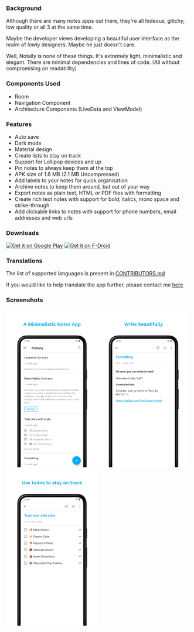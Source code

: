 ### Background
Although there are many notes apps out there, they're all hideous, glitchy, low quality or all 3 at the same time.

Maybe the developer views developing a beautiful user interface as the realm of _lowly_ designers. Maybe he just doesn't care.

Well, Notally is none of these things. It's extremely light, minimalistic and elegant. There are minimal dependencies and lines of code. (All without compromising on readability)

### Components Used
* Room
* Navigation Component
* Architecture Components (LiveData and ViewModel)

### Features
* Auto save
* Dark mode
* Material design
* Create lists to stay on track
* Support for Lollipop devices and up
* Pin notes to always keep them at the top
* APK size of 1.6 MB (2.1 MB Uncompressed)
* Add labels to your notes for quick organisation
* Archive notes to keep them around, but out of your way
* Export notes as plain text, HTML or PDF files with formatting
* Create rich text notes with support for bold, italics, mono space and strike-through
* Add clickable links to notes with support for phone numbers, email addresses and web urls

### Downloads
[<img src="https://play.google.com/intl/en_us/badges/images/generic/en_badge_web_generic.png" alt="Get it on Google Play"  height="70"/>](https://play.google.com/store/apps/details?id=com.omgodse.notally)
[<img src="https://fdroid.gitlab.io/artwork/badge/get-it-on.png" alt="Get it on F-Droid" height="70"/>](https://f-droid.org/packages/com.omgodse.notally/)

### Translations
The list of supported languages is present in [CONTRIBUTORS.md](CONTRIBUTORS.md)

If you would like to help translate the app further, please contact me [here](mailto:omgodseapps@gmail.com)

### Screenshots
<img src="fastlane/metadata/android/en-US/images/phoneScreenshots/1.png" width="250"/><img src="fastlane/metadata/android/en-US/images/phoneScreenshots/2.png" width="250"/><img src="fastlane/metadata/android/en-US/images/phoneScreenshots/3.png" width="250"/>